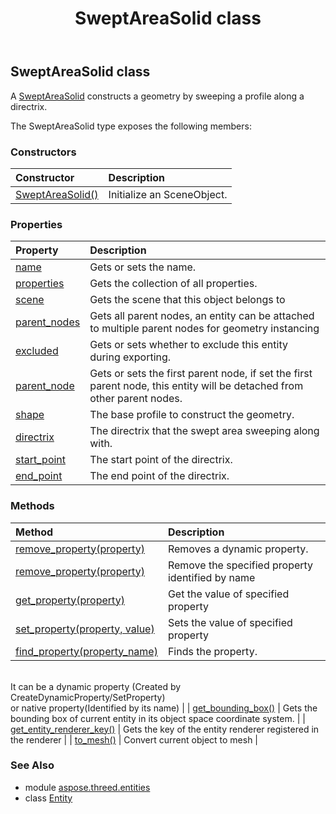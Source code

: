 ﻿---
title: SweptAreaSolid class
second_title: Aspose.3D for Python via .NET API References
description: 
type: docs
weight: 350
url: /python-net/aspose.threed.entities/sweptareasolid/
is_root: false
---

## SweptAreaSolid class

A [SweptAreaSolid](/3d/python-net/aspose.threed.entities/sweptareasolid) constructs a geometry by sweeping a profile along a directrix.



The SweptAreaSolid type exposes the following members:

### Constructors
| Constructor | Description |
| :- | :- |
| [SweptAreaSolid()](/3d/python-net/aspose.threed.entities/sweptareasolid/__init__/#) | Initialize an SceneObject. |


### Properties
| Property | Description |
| :- | :- |
| [name](/3d/python-net/aspose.threed.entities/sweptareasolid/name) | Gets or sets the name. |
| [properties](/3d/python-net/aspose.threed.entities/sweptareasolid/properties) | Gets the collection of all properties. |
| [scene](/3d/python-net/aspose.threed.entities/sweptareasolid/scene) | Gets the scene that this object belongs to |
| [parent_nodes](/3d/python-net/aspose.threed.entities/sweptareasolid/parent_nodes) | Gets all parent nodes, an entity can be attached to multiple parent nodes for geometry instancing |
| [excluded](/3d/python-net/aspose.threed.entities/sweptareasolid/excluded) | Gets or sets whether to exclude this entity during exporting. |
| [parent_node](/3d/python-net/aspose.threed.entities/sweptareasolid/parent_node) | Gets or sets the first parent node, if set the first parent node, this entity will be detached from other parent nodes. |
| [shape](/3d/python-net/aspose.threed.entities/sweptareasolid/shape) | The base profile to construct the geometry. |
| [directrix](/3d/python-net/aspose.threed.entities/sweptareasolid/directrix) | The directrix that the swept area sweeping along with. |
| [start_point](/3d/python-net/aspose.threed.entities/sweptareasolid/start_point) | The start point of the directrix. |
| [end_point](/3d/python-net/aspose.threed.entities/sweptareasolid/end_point) | The end point of the directrix. |


### Methods
| Method | Description |
| :- | :- |
| [remove_property(property)](/3d/python-net/aspose.threed.entities/sweptareasolid/remove_property/#Property) | Removes a dynamic property. |
| [remove_property(property)](/3d/python-net/aspose.threed.entities/sweptareasolid/remove_property/#str) | Remove the specified property identified by name |
| [get_property(property)](/3d/python-net/aspose.threed.entities/sweptareasolid/get_property/#str) | Get the value of specified property |
| [set_property(property, value)](/3d/python-net/aspose.threed.entities/sweptareasolid/set_property/#str-any) | Sets the value of specified property |
| [find_property(property_name)](/3d/python-net/aspose.threed.entities/sweptareasolid/find_property/#str) | Finds the property.<br/>            It can be a dynamic property (Created by CreateDynamicProperty/SetProperty) <br/>            or native property(Identified by its name) |
| [get_bounding_box()](/3d/python-net/aspose.threed.entities/sweptareasolid/get_bounding_box/#) | Gets the bounding box of current entity in its object space coordinate system. |
| [get_entity_renderer_key()](/3d/python-net/aspose.threed.entities/sweptareasolid/get_entity_renderer_key/#) | Gets the key of the entity renderer registered in the renderer |
| [to_mesh()](/3d/python-net/aspose.threed.entities/sweptareasolid/to_mesh/#) | Convert current object to mesh |


### See Also

* module [aspose.threed.entities](../)
* class [Entity](/3d/python-net/aspose.threed.entities/entity)
